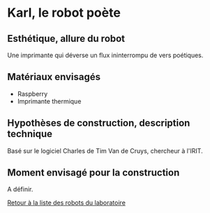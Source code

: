 
# Karl, le robot poète


## Esthétique, allure du robot

Une imprimante qui déverse un flux ininterrompu de vers poétiques.

## Matériaux envisagés

- Raspberry
- Imprimante thermique

## Hypothèses de construction, description technique

Basé sur le logiciel Charles de Tim Van de Cruys, chercheur à l'IRIT.

## Moment envisagé pour la construction

A définir.

[Retour à la liste des robots du laboratoire](.)
